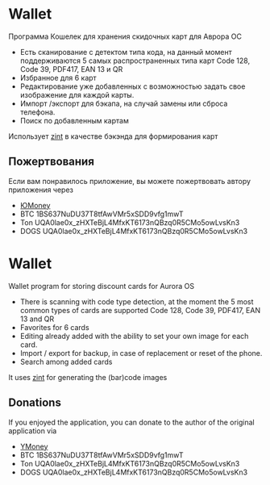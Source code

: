 # Wallet
Программа Кошелек для хранения скидочных карт для Аврора ОС
- Есть сканирование с детектом типа кода, на данный момент 
   поддерживаются 5 самых распространенных типа карт Code 128, 
   Code 39, PDF417,  EAN 13 и QR 
- Избранное для 6 карт 
- Редактирование уже добавленных с возможностью задать свое 
   изображение для каждой карты.  
- Импорт /экспорт для бэкапа, на случай замены или сброса телефона.
- Поиск по добавленным картам

Использует [zint](https://github.com/zint/zint)  в качестве бэкэнда для формирования карт

## Пожертвования
Если вам понравилось приложение, вы можете пожертвовать автору приложения через
 - [ЮMoney](https://forms.yandex.ru/u/66d272b8068ff021f89c2953/)
 - BTC 1BS637NuDU37T8tfAwVMr5xSDD9vfg1mwT
 - Ton UQA0lae0x_zHXTeBjL4MfxKT6173nQBzq0R5CMo5owLvsKn3
 - DOGS UQA0lae0x_zHXTeBjL4MfxKT6173nQBzq0R5CMo5owLvsKn3
 

# Wallet
Wallet program for storing discount cards for Aurora OS
- There is scanning with code type detection, at the moment
the 5 most common types of cards are supported Code 128,
Code 39, PDF417, EAN 13 and QR
- Favorites for 6 cards
- Editing already added with the ability to set your own
image for each card.
- Import / export for backup, in case of replacement or reset of the phone.
- Search among added cards
  
It uses [zint](https://github.com/zint/zint)  for generating the (bar)code images

## Donations
If you enjoyed the application, you can donate to the author of the original application via
- [YMoney](https://forms.yandex.ru/u/66d272b8068ff021f89c2953/)
 - BTC 1BS637NuDU37T8tfAwVMr5xSDD9vfg1mwT
 - Ton UQA0lae0x_zHXTeBjL4MfxKT6173nQBzq0R5CMo5owLvsKn3
 - DOGS UQA0lae0x_zHXTeBjL4MfxKT6173nQBzq0R5CMo5owLvsKn3

